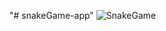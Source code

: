"# snakeGame-app" 
![SnakeGame](https://github.com/user-attachments/assets/c420e019-4030-4012-91e2-50db536140fb)
